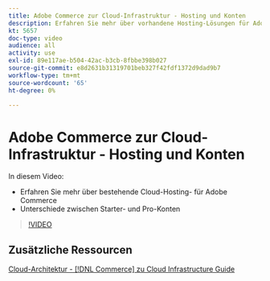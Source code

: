 ```yaml
---
title: Adobe Commerce zur Cloud-Infrastruktur - Hosting und Konten
description: Erfahren Sie mehr über vorhandene Hosting-Lösungen für Adobe Commerce ​. Verstehen Sie die Unterschiede zwischen den ​ von Starter und Pro.
kt: 5657
doc-type: video
audience: all
activity: use
exl-id: 89e117ae-b504-42ac-b3cb-8fbbe398b027
source-git-commit: e8d2631b31319701beb327f42fdf1372d9dad9b7
workflow-type: tm+mt
source-wordcount: '65'
ht-degree: 0%

---
```


# Adobe Commerce zur Cloud-Infrastruktur - Hosting und Konten

In diesem Video:

- Erfahren Sie mehr über bestehende Cloud-Hosting-&#x200B; für Adobe Commerce
- Unterschiede zwischen Starter- und Pro-Konten &#x200B;

>[!VIDEO](https://video.tv.adobe.com/v/35813?quality=12&learn=on)

## Zusätzliche Ressourcen

[Cloud-Architektur - [!DNL Commerce] zu Cloud Infrastructure Guide](https://experienceleague.adobe.com/docs/commerce-cloud-service/user-guide/architecture/cloud-architecture.html)
